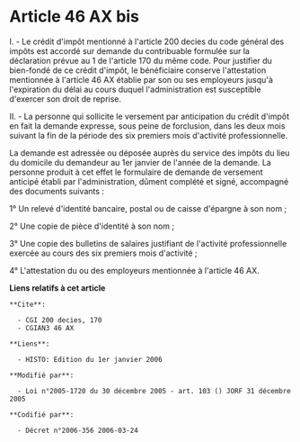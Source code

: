 # Article 46 AX bis

I. - Le crédit d'impôt mentionné à l'article 200 decies du code général des impôts est accordé sur demande du contribuable
formulée sur la déclaration prévue au 1 de l'article 170 du même code. Pour justifier du bien-fondé de ce crédit d'impôt, le
bénéficiaire conserve l'attestation mentionnée à l'article 46 AX établie par son ou ses employeurs jusqu'à l'expiration du
délai au cours duquel l'administration est susceptible d'exercer son droit de reprise.

II. - La personne qui sollicite le versement par anticipation du crédit d'impôt en fait la demande expresse, sous peine de
forclusion, dans les deux mois suivant la fin de la période des six premiers mois d'activité professionnelle.

La demande est adressée ou déposée auprès du service des impôts du lieu du domicile du demandeur au 1er janvier de l'année de
la demande. La personne produit à cet effet le formulaire de demande de versement anticipé établi par l'administration,
dûment complété et signé, accompagné des documents suivants :

1° Un relevé d'identité bancaire, postal ou de caisse d'épargne à son nom ;

2° Une copie de pièce d'identité à son nom ;

3° Une copie des bulletins de salaires justifiant de l'activité professionnelle exercée au cours des six premiers mois
d'activité ;

4° L'attestation du ou des employeurs mentionnée à l'article 46 AX.

**Liens relatifs à cet article**

	**Cite**:

	  - CGI 200 decies, 170
	  - CGIAN3 46 AX

	**Liens**:

	  - HISTO: Edition du 1er janvier 2006

	**Modifié par**:

	  - Loi n°2005-1720 du 30 décembre 2005 - art. 103 () JORF 31 décembre 2005

	**Codifié par**:

	  - Décret n°2006-356 2006-03-24
